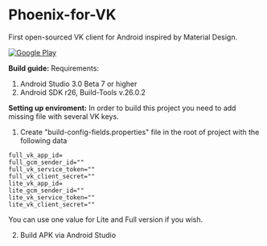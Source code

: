 # Phoenix-for-VK
First open-sourced VK client for Android inspired by Material Design.

<a href="https://play.google.com/store/apps/details?id=biz.dealnote.messenger">
       <img src="https://conversations.im/images/en-play-badge.png"
            alt="Google Play">
            </a>

<b>Build guide:</b>
Requirements:
  1) Android Studio 3.0 Beta 7 or higher
  2) Android SDK r26, Build-Tools v.26.0.2
  
<b>Setting up enviroment:</b>
In order to build this project you need to add missing file with several VK keys.

  1) Create "build-config-fields.properties" file in the root of project with the following data

```
full_vk_app_id=
full_gcm_sender_id=""
full_vk_service_token=""
full_vk_client_secret=""
lite_vk_app_id=
lite_gcm_sender_id=""
lite_vk_service_token=""
lite_vk_client_secret=""
```

You can use one value for Lite and Full version if you wish.

  2) Build APK via Android Studio
